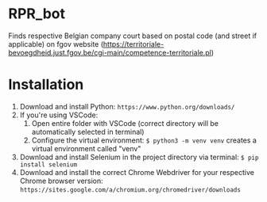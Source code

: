 # RPR_bot
Finds respective Belgian company court based on postal code (and street if applicable) on fgov website (https://territoriale-bevoegdheid.just.fgov.be/cgi-main/competence-territoriale.pl)

# Installation
1. Download and install Python: `https://www.python.org/downloads/`
2. If you're using VSCode:
   1. Open entire folder with VSCode (correct directory will be automatically selected in terminal)
   1. Configure the virtual environment: `$ python3 -m venv venv` creates a virtual environment called "venv"
3. Download and install Selenium in the project directory via terminal: `$ pip install selenium`
4. Download and install the correct Chrome Webdriver for your respective Chrome browser version: `https://sites.google.com/a/chromium.org/chromedriver/downloads`

